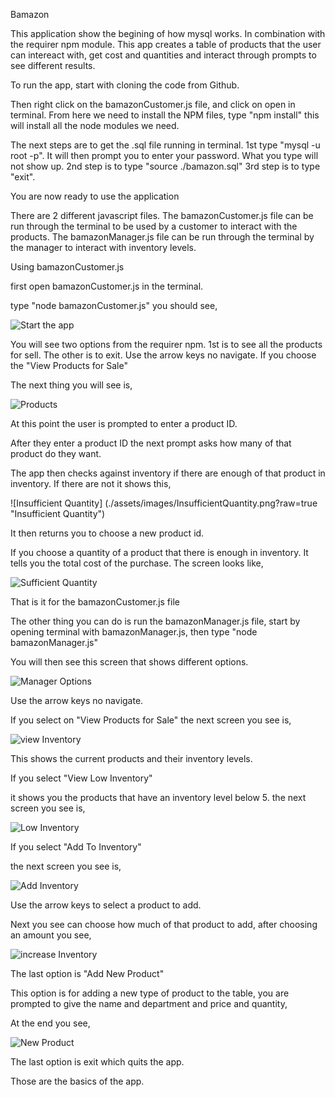 Bamazon

This application show the begining of how mysql works.  In combination with the requirer npm module. This app creates a table of products that the user can intereact with, get cost and quantities and interact through prompts to see different results.

To run the app, start with cloning the code from Github.

Then right click on the bamazonCustomer.js file, and click on open in terminal. From here we need to install the NPM files, type "npm install" this will install all the node modules we need.

The next steps are to get the .sql file running in terminal.
1st type "mysql -u root -p".  It will then prompt you to enter your password.  What you type will not show up.
2nd step is to type "source ./bamazon.sql"
3rd step is to type "exit".

You are now ready to use the application

There are 2 different javascript files.  The bamazonCustomer.js file can be run through the terminal to be used by a customer to interact with the products.
The bamazonManager.js file can be run through the terminal by the manager to interact with inventory levels.

Using bamazonCustomer.js

first open bamazonCustomer.js in the terminal.

type  "node bamazonCustomer.js"
you should see,

![Start the app](./assets/images/1stCustomerView.png?raw=true "Starting bamazonCustomer.js app")

You will see two options from the requirer npm.
1st is to see all the products for sell.
The other is to exit.
Use the arrow keys no navigate.
If you choose the "View Products for Sale"

The next thing you will see is,

![Products](./assets/images/ProductsOptions.png?raw=true "Product options")

At this point the user is prompted to enter a product ID.

After they enter a product ID the next prompt asks how many of that product do they want.

The app then checks against inventory if there are enough of that product in inventory.
If there are not it shows this,

![Insufficient Quantity] (./assets/images/InsufficientQuantity.png?raw=true "Insufficient Quantity")

It then returns you to choose a new product id.

If you choose a quantity of a product that there is enough in inventory.  It tells you the total cost of the purchase.
The screen looks like,

![Sufficient Quantity](./assets/images/SufficientQuantity.png?raw=true "Sufficient Quantity")

That is it for the bamazonCustomer.js file

The other thing you can do is run the bamazonManager.js file, start by opening terminal with bamazonManager.js, then type  "node bamazonManager.js"

You will then see this screen that shows different options.

![Manager Options](./assets/images/ManagerOptions.png?raw=true "Manager options")

Use the arrow keys no navigate.

If you select on "View Products for Sale"
the next screen you see is,

![view Inventory](./assets/images/viewInventory.png)

This shows the current products and their inventory levels.

If you select "View Low Inventory"

it shows you the products that have an inventory level below 5.
the next screen you see is,

![Low Inventory](./assets/images/LowInventory.png?raw=true "Low Inventory")

If you select "Add To Inventory"

the next screen you see is,

![Add Inventory](./assets/images/AddInventory.png)

Use the arrow keys to select a product to add.

Next you see can choose how much of that product to add, after choosing an amount you see, 

![increase Inventory](./assets/images/AddNewInventory.png)

The last option is "Add New Product"

This option is for adding a new type of product to the table, you are prompted to give the name and department and price and quantity,

At the end you see, 

![New Product](./assets/images/AddNewProduct.png)

The last option is exit which quits the app.

Those are the basics of the app.

